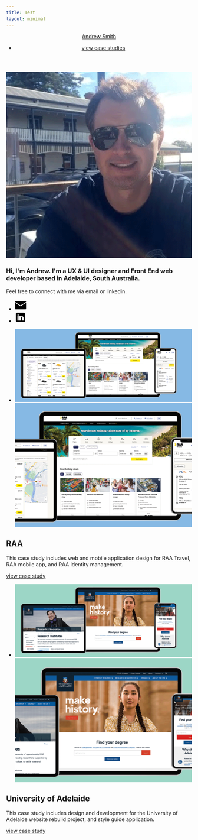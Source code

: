 ```yaml
---
title: Test
layout: minimal
---
```


<div class="content-container">
<!-- Header -->
<header>
	<div class="">
    	<div class="row-fluid">
        	<div class="span6">
            	<div id="logo">
                    <a href="index.html" title="NAME">Andrew Smith</a>
        		</div>
            </div>
            <div class="span6">
        		<nav id="menu">
                    <ul id="menu-nav">
                        <li><a href="#work" id="work">view case studies</a></li>
                        <!-- <li><a href="about.html">about</a></li> -->
                        <!-- <li class="hidden-phone"><a href="contact.html" class="btn btn-inverse">contact</a></li>
                        <li class="visible-phone"><a href="contact.html">contact</a></li> -->
                    </ul>
                </nav>
        	</div>
        </div>
    </div>
</header>
<!-- End Header -->

<!-- Start Intro Box -->
<section id="intro-box" class="home margin-0">
	<div class="">
        <div class="row-fluid">
            <div class="span10 offset1">
                <div class="row-fluid">
                    <div class="span2 text-left">
                        <img src="assets/img/profile.png" class="img-circle profile">
                    </div>
                    <div class="span10">
                        <h3>Hi, I'm Andrew. I'm a <span class="alt-font blue-text">UX & UI designer</span> and <span class="alt-font green-text">Front End web developer</span> based in Adelaide, South Australia.</h3>
                        <p>Feel free to connect with me via email or linkedin.</p>
                        <ul class="inline text-left">
                            <li><a href="mai&#108;t&#111;&#58;%6&#49;&#115;&#37;6Di%74hd%69&#103;i%74al&#64;gm&#97;%&#54;9&#108;&#46;com"target="_blank"><svg xmlns="http://www.w3.org/2000/svg" viewBox="0 0 128 96" width="30" height="30" id="email"><g data-name="Layer 2"><path d="M0 11.283V8a8 8 0 0 1 8-8h112a8 8 0 0 1 8 8v3.283l-64 40zm66.12 48.11a4.004 4.004 0 0 1-4.24 0L0 20.717V88a8 8 0 0 0 8 8h112a8 8 0 0 0 8-8V20.717z"></path></g></svg></a>
                            </li>
                            <li><a href="https://www.linkedin.com/in/andrewstephensmith/" target="_blank" class="social"><svg xmlns="http://www.w3.org/2000/svg" x="0px" y="0px" width="30" height="30" viewBox="0 0 50 50"><path d="M41,4H9C6.24,4,4,6.24,4,9v32c0,2.76,2.24,5,5,5h32c2.76,0,5-2.24,5-5V9C46,6.24,43.76,4,41,4z M17,20v19h-6V20H17z M11,14.47c0-1.4,1.2-2.47,3-2.47s2.93,1.07,3,2.47c0,1.4-1.12,2.53-3,2.53C12.2,17,11,15.87,11,14.47z M39,39h-6c0,0,0-9.26,0-10 c0-2-1-4-3.5-4.04h-0.08C27,24.96,26,27.02,26,29c0,0.91,0,10,0,10h-6V20h6v2.56c0,0,1.93-2.56,5.81-2.56 c3.97,0,7.19,2.73,7.19,8.26V39z"></path></svg></a>
                            </li>
                        </ul>
                    </div>
                </div>
            </div> 
        </div>
    </div>
</section>
<!-- End Intro Box -->

<!-- Start Section Portfolio Projects -->
<section id="portfolio" class="margin-100 portfolio">
    <div class="row-fluid">
        <div id="portfolio-projects">
            <ul id="projects" class="portfolio-gallery">
                <li class="item-project no-icon home span12">
                    <a href="raa.html">
                        <img src="assets/img/RAA-banner.png" alt="" class="desktop-banner">
                        <img src="assets/img/RAA-banner-mobile.png" alt="" class="mobile-banner">
                    </a>
                </li>       
            </ul>
        </div>
    </div>
    <div class="row-fluid">
        <div class="span12">
            <h2>RAA</h2>
            <p>This case study includes web and mobile application design for RAA Travel, RAA mobile app, and RAA identity management.</p>
            <a href="raa.html" class="btn btn-inverse">view case study</a>
        </div>
    </div>
</section>
<!-- End Section Portfolio Projects -->

<!-- Start Section Portfolio Projects -->
<section id="" class="margin-100 portfolio">
    <div class="row-fluid">
        <div id="portfolio-projects" class="portfolio-gallery">
            <ul id="projects">
                <li class="item-project no-icon home span12">
                    <a href="uofa.html">
                        <img src="assets/img/UofA-banner.png" alt="" class="desktop-banner">
                        <img src="assets/img/UofA-banner-mobile.png" alt="" class="mobile-banner">
                    </a>
                </li>   
            </ul>
        </div>
    </div>
    <div class="row-fluid">
        <div class="span12">
            <h2>University of Adelaide</h2>
            <p>This case study includes design and development for the University of Adelaide website rebuild project, and style guide application.</p>
            <a href="uofa.html" class="btn btn-inverse">view case study</a>
        </div>
    </div>
</section>
<!-- End Section Portfolio Projects -->

</div>
<!-- content-container -->
